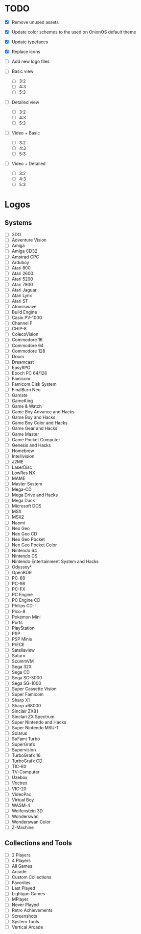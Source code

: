# TODO

- [x] Remove unused assets
- [x] Update color schemes to the used on OnionOS default theme
- [x] Update typefaces
- [x] Replace icons 
- [ ] Add new logo files

- [ ] Basic view
  - [ ] 3:2
  - [ ] 4:3
  - [ ] 5:3
- [ ] Detailed view
  - [ ] 3:2
  - [ ] 4:3
  - [ ] 5:3
- [ ] Video + Basic
  - [ ] 3:2
  - [ ] 4:3
  - [ ] 5:3
- [ ] Video + Detailed
  - [ ] 3:2
  - [ ] 4:3
  - [ ] 5:3

# Logos
## Systems

- [ ] 3DO
- [ ] Adventure Vision
- [ ] Amiga
- [ ] Amiga CD32
- [ ] Amstrad CPC
- [ ] Arduboy
- [ ] Atari 800
- [ ] Atari 2600
- [ ] Atari 5200
- [ ] Atari 7800
- [ ] Atari Jaguar
- [ ] Atari Lynx
- [ ] Atari ST
- [ ] Atomiswave
- [ ] Build Engine
- [ ] Casio PV-1000
- [ ] Channel F
- [ ] CHIP-8
- [ ] ColecoVision
- [ ] Commodore 16
- [ ] Commodore 64
- [ ] Commodore 128
- [ ] Doom
- [ ] Dreamcast
- [ ] EasyRPG
- [ ] Epoch PC 64/128
- [ ] Famicom
- [ ] Famicom Disk System
- [ ] FinalBurn Neo
- [ ] Gamate
- [ ] GameKing
- [ ] Game & Watch
- [ ] Game Boy Advance and Hacks
- [ ] Game Boy and Hacks
- [ ] Game Boy Color and Hacks
- [ ] Game Gear and Hacks
- [ ] Game Master
- [ ] Game Pocket Computer
- [ ] Genesis and Hacks
- [ ] Homebrew
- [ ] Intellivision
- [ ] J2ME
- [ ] LaserDisc
- [ ] LowRes NX
- [ ] MAME
- [ ] Master System
- [ ] Mega-CD
- [ ] Mega Drive and Hacks
- [ ] Mega Duck
- [ ] Microsoft DOS
- [ ] MSX
- [ ] MSX2
- [ ] Naomi
- [ ] Neo Geo
- [ ] Neo Geo CD
- [ ] Neo Geo Pocket
- [ ] Neo Geo Pocket Color
- [ ] Nintendo 64
- [ ] Nintendo DS
- [ ] Nintendo Entertainment System and Hacks
- [ ] Odyssey²
- [ ] OpenBOR
- [ ] PC-88
- [ ] PC-98
- [ ] PC-FX
- [ ] PC Engine
- [ ] PC Engine CD
- [ ] Philips CD-i
- [ ] Pico-8
- [ ] Pokémon Mini
- [ ] Ports
- [ ] PlayStation
- [ ] PSP
- [ ] PSP Minis
- [ ] P/ECE
- [ ] Satellaview
- [ ] Saturn
- [ ] ScummVM
- [ ] Sega 32X
- [ ] Sega CD
- [ ] Sega SC-3000
- [ ] Sega SG-1000
- [ ] Super Cassette Vision
- [ ] Super Famicom
- [ ] Sharp X1
- [ ] Sharp x68000
- [ ] Sinclair ZX81
- [ ] Sinclari ZX Spectrum
- [ ] Super Nintendo and Hacks 
- [ ] Super Nintendo MSU-1
- [ ] Solarus
- [ ] SuFami Turbo
- [ ] SuperGrafx
- [ ] Supervision
- [ ] TurboGrafx 16
- [ ] TurboGrafx CD
- [ ] TIC-80
- [ ] TV-Computer
- [ ] Uzebox
- [ ] Vectrex
- [ ] VIC-20
- [ ] VideoPac
- [ ] Virtual Boy
- [ ] WASM-4
- [ ] Wolfenstein 3D
- [ ] Wonderswan
- [ ] Wonderswan Color
- [ ] Z-Machine

## Collections and Tools

- [ ] 2 Players
- [ ] 4 Players
- [ ] All Games
- [ ] Arcade
- [ ] Custom Collections
- [ ] Favorites
- [ ] Last Played
- [ ] Lightgun Games
- [ ] MPlayer
- [ ] Never Played
- [ ] Retro Achievements
- [ ] Screenshots
- [ ] System Tools
- [ ] Vertical Arcade

<!-- # About

![Version 1.230220](https://img.shields.io/badge/Version_1.230220-ad5f00?style=for-the-badge)

Albedo is a theme for EmulationStation. It's a fork of [Elementerial](https://github.com/mluizvitor/es-theme-elementerial), another ES theme built by me.
It has flat surfaces, plays with transparency and sharp edges.

> This theme supports custom backgrounds. Read [CUSTOMBG.md](CUSTOMBG.md) for more details.
> 
> I made an web app to load, crop and save images named as the designated system.
> It's not powerful as Photoshop or GIMP, but help collect a lot of images and download them in one go.
> 
> Access [Albedo Wallpaper Cropper](https://albedo-wallpaper-cropper.vercel.app).
> 
>  If you're concerned about privacy, this web app will never collect or send any information anywhere. The images loaded are saved locally on the browser database. As an web app, it can be used offline after the first load.

# Compatibility

Created for and tested on the following resolutions:
- **480x320** (3:2 screen ratio), tested on Anbernic RG351M running AmberELEC
- **640x480** (4:3 screen ratio), tested on VirtualBox running Batocera
- **1920x1152** (5:3 screen ratio), tested on VirtualBox running Batocera

Albedo was made for [AmberELEC](https://amberelec.org) supported devices, as RG351P/M/V/MP, RG552, but can be used on other systems running EmulationStation (no guarantee).

<br>

# Screenshots
|  ![](./.github/0001.png)  |                   ![](./.github/0002.png)                   |
| :-----------------------: | :---------------------------------------------------------: |
| Colored Logos + Scanlines | Monochromatic Logos + Green accent color. Removed scanlines |

|     ![](./.github/0003.png)     |                   ![](./.github/0004.png)                    |
| :-----------------------------: | :----------------------------------------------------------: |
| Grid view + Purple accent color | Detailed view + Yellow accent color + Background not blurred |

|                ![](./.github/0005.png)                 |     ![](./.github/0006.png)     |
| :----------------------------------------------------: | :-----------------------------: |
| Basic view + Blue accent color + No console background | System Menu + Pink accent color |

<br>

# Tweaks

You can choose between 10 accent colors:

![Blue](./.github/col-blue.png)
![Purple](./.github/col-purple.png)
![Pink](./.github/col-pink.png)
![Red](./.github/col-red.png)
![Orange](./.github/col-orange.png)
![Yellow](./.github/col-yellow.png)
![Green](./.github/col-green.png)
![Teal](./.github/col-teal.png)
![Beige](./.github/col-beige.png)
![Gray](./.github/col-gray.png)

Set background style for game list:

| ![Normal background](./assets/systems/homebrew.webp) | ![Blurred background](./assets/systems/blurred/megadrive.blurred.webp) | ![No background](./assets/systems/blurred/unknown.blurred.webp) |
| :--------------------------------------------------: | :--------------------------------------------------------------------: | :-------------------------------------------------------------: |
|                  Normal background                   |                           Blurred Background                           |                          No background                          |

<br>

Set background overlay:

| ![Scanlines](./.github/scanlines-on.png) | ![Clean](./.github/scanlines-off.png) |
| :--------------------------------------: | :-----------------------------------: |
|                Scanlines                 |                 Clean                 |

<br>

Load your own custom backgrounds:

> Please, read [CUSTOMBG.md](CUSTOMBG.md) for more details.

| ![Default background](./.github/bg-default.png) | ![Custom background](./.github/bg-custom.png) |
| :---------------------------------------------: | :-------------------------------------------: |
|               Default background                |               Custom Background               |

And many more.

<br>

# Supported Platforms

![Platforms: 108](https://img.shields.io/badge/Platforms:_108-3a9104?style=for-the-badge) ![plus](https://img.shields.io/badge/+-007367?style=for-the-badge) ![Special Hack variants: 8](https://img.shields.io/badge/Special_Hack_variants:_8-0d52bf?style=for-the-badge)

3DO,
Adventure Vision,
Amiga,
Amiga CD32,
Amstrad CPC,
Arduboy,
Atari 800,
Atari 2600,
Atari 5200,
Atari 7800,
Atari Jaguar,
Atari Lynx,
Atari ST,
Atomiswave,
Build Engine,
Casio PV-1000,
Channel F,
CHIP-8,
ColecoVision,
Commodore 16,
Commodore 64,
Commodore 128,
Doom,
Dreamcast,
EasyRPG,
Epoch PC 64/128,
Famicom,
Famicom Disk System,
FinalBurn Neo,
Gamate,
GameKing,
Game & Watch,
Game Boy Advance and Hacks,
Game Boy and Hacks,
Game Boy Color and Hacks,
Game Gear and Hacks,
Game Master,
Game Pocket Computer,
Genesis and Hacks,
Homebrew,
Intellivision,
J2ME,
LaserDisc,
LowRes NX,
MAME,
Master System,
Mega-CD,
Mega Drive and Hacks,
Mega Duck,
Microsoft DOS,
MSX,
MSX2,
Naomi,
Neo Geo,
Neo Geo CD,
Neo Geo Pocket,
Neo Geo Pocket Color,
Nintendo 64,
Nintendo DS,
Nintendo Entertainment System and Hacks,
Odyssey²,
OpenBOR,
PC-88,
PC-98,
PC-FX,
PC Engine,
PC Engine CD,
Philips CD-i,
Pico-8,
Pokémon Mini,
Ports,
PlayStation,
PSP,
PSP Minis,
P/ECE,
Satellaview,
Saturn,
ScummVM,
Sega 32X,
Sega CD,
Sega SC-3000,
Sega SG-1000,
Super Cassette Vision,
Super Famicom,
Sharp X1,
Sharp x68000,
Sinclair ZX81,
Sinclari ZX Spectrum,
Super Nintendo and Hacks, 
Super Nintendo MSU-1,
Solarus,
SuFami Turbo,
SuperGrafx,
Supervision,
TurboGrafx 16,
TurboGrafx CD,
TIC-80,
TV-Computer,
Uzebox,
Vectrex,
VIC-20,
VideoPac,
Virtual Boy,
WASM-4,
Wolfenstein 3D,
Wonderswan,
Wonderswan Color,
Z-Machine.

<br>

![Collections and Tools: 14](https://img.shields.io/badge/Collections_and_Tools:_14-cc3b02?style=for-the-badge)

2 Players,
4 Players,
All Games,
Arcade,
Custom Collections,
Favorites,
Last Played,
Lightgun Games,
MPlayer,
Never Played,
Retro Achievements,
Screenshots,
System Tools,
Vertical Arcade.

<br>

# License

All [videogame and computer system logos](./assets/logos/) used are the property of their respective Developers/Producers/Distributors/Licensors.


Some logos were taken from [Dan Patrick's set](https://archive.org/details/console-logos-professionally-redrawn-plus-official-versions). (Thanks for the great work).

[Fonts](./assets/fonts/) are licensed under Open Font License.

[Icons](./assets/icons/) are taken from [Pictogrammers](https://pictogrammers.com/library/mdi/). (Previously *Material Icons Community*)

All the files, code and images not mentioned above are licensed under the [MIT License](./LICENSE).

<br>

# Made With

![Inkscape](https://img.shields.io/badge/Inkscape-485a6c?style=for-the-badge&logo=Inkscape&logoColor=white)
![Figma](https://img.shields.io/badge/Figma-4d4d4d?style=for-the-badge&logo=Figma&logoColor=white)
![Visual Studio Code](https://img.shields.io/badge/Visual_Studio_Code-0d52bf?style=for-the-badge&logo=visual%20studio%20code&logoColor=white)
![And](https://img.shields.io/badge/And-cc3b02?style=for-the-badge&logoColor=white)
![Love](https://img.shields.io/badge/Love-bc245d?style=for-the-badge&logoColor=white) -->
